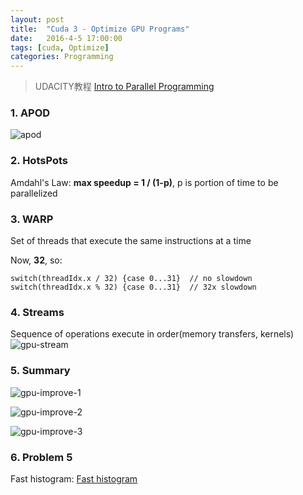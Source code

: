 ```yaml
---
layout: post
title:  "Cuda 3 - Optimize GPU Programs"
date:   2016-4-5 17:00:00
tags: [cuda, Optimize]
categories: Programming
---
```


> UDACITY教程 [Intro to Parallel Programming][link] 

[link]: https://www.udacity.com/wiki/cs344

### 1. APOD
![apod](http://7xno5y.com1.z0.glb.clouddn.com/apod.png)

### 2. HotsPots
Amdahl's Law: **max speedup = 1 / (1-p)**, p is portion of time to be parallelized

### 3. WARP
Set of threads that execute the same instructions at a time

Now, **32**, so:

```
switch(threadIdx.x / 32) {case 0...31}  // no slowdown
switch(threadIdx.x % 32) {case 0...31}  // 32x slowdown
```

### 4. Streams 
Sequence of operations execute in order(memory transfers, kernels)
![gpu-stream](http://7xno5y.com1.z0.glb.clouddn.com/gpu-stream.png)

### 5. Summary
![gpu-improve-1](http://7xno5y.com1.z0.glb.clouddn.com/gpu-improve-1.png)

![gpu-improve-2](http://7xno5y.com1.z0.glb.clouddn.com/gpu-improve-2.png)

![gpu-improve-3](http://7xno5y.com1.z0.glb.clouddn.com/gpu-improve-3.png)

### 6. Problem 5
Fast histogram:
[Fast histogram](https://github.com/wykvictor/cs344-udacity/blob/master/Problem%20Sets/Problem%20Set%205/student.cu)